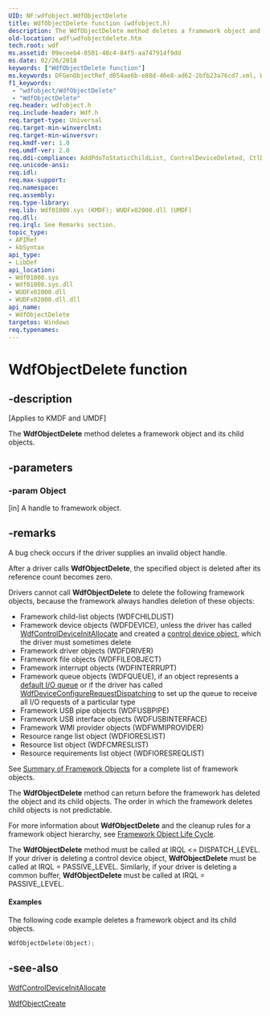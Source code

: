 ```yaml
---
UID: NF:wdfobject.WdfObjectDelete
title: WdfObjectDelete function (wdfobject.h)
description: The WdfObjectDelete method deletes a framework object and its child objects.
old-location: wdf\wdfobjectdelete.htm
tech.root: wdf
ms.assetid: 09eceeb4-8501-48c4-84f5-aa747914f9dd
ms.date: 02/26/2018
keywords: ["WdfObjectDelete function"]
ms.keywords: DFGenObjectRef_d054ae6b-e88d-46e8-ad62-2bfb23a76cd7.xml, WdfObjectDelete, WdfObjectDelete method, kmdf.wdfobjectdelete, wdf.wdfobjectdelete, wdfobject/WdfObjectDelete
f1_keywords:
 - "wdfobject/WdfObjectDelete"
 - "WdfObjectDelete"
req.header: wdfobject.h
req.include-header: Wdf.h
req.target-type: Universal
req.target-min-winverclnt: 
req.target-min-winversvr: 
req.kmdf-ver: 1.0
req.umdf-ver: 2.0
req.ddi-compliance: AddPdoToStaticChildList, ControlDeviceDeleted, CtlDeviceFinishInitDeviceAdd, CtlDeviceFinishInitDrEntry, DriverCreate, InvalidReqAccessLocal, KmdfIrql, KmdfIrql2, MemAfterReqCompletedIntIoctlA, MemAfterReqCompletedIoctlA, MemAfterReqCompletedReadA, MemAfterReqCompletedWriteA, ReqDelete, ReqSendFail
req.unicode-ansi: 
req.idl: 
req.max-support: 
req.namespace: 
req.assembly: 
req.type-library: 
req.lib: Wdf01000.sys (KMDF); WUDFx02000.dll (UMDF)
req.dll: 
req.irql: See Remarks section.
topic_type:
- APIRef
- kbSyntax
api_type:
- LibDef
api_location:
- Wdf01000.sys
- Wdf01000.sys.dll
- WUDFx02000.dll
- WUDFx02000.dll.dll
api_name:
- WdfObjectDelete
targetos: Windows
req.typenames: 
---
```


# WdfObjectDelete function


## -description


<p class="CCE_Message">[Applies to KMDF and UMDF]</p>

The <b>WdfObjectDelete</b> method deletes a framework object and its child objects.


## -parameters




### -param Object 
[in]
A handle to framework object.


## -remarks

A bug check occurs if the driver supplies an invalid object handle.




After a driver calls <b>WdfObjectDelete</b>, the specified object is deleted after its reference count becomes zero.

Drivers cannot call <b>WdfObjectDelete</b> to delete the following framework objects, because the framework always handles deletion of these objects:

<ul>
<li>
Framework child-list objects (WDFCHILDLIST)

</li>
<li>
Framework device objects  (WDFDEVICE), unless the driver has called <a href="https://docs.microsoft.com/windows-hardware/drivers/ddi/wdfcontrol/nf-wdfcontrol-wdfcontroldeviceinitallocate">WdfControlDeviceInitAllocate</a> and created a <a href="https://docs.microsoft.com/windows-hardware/drivers/wdf/using-control-device-objects">control device object</a>, which the driver must sometimes delete

</li>
<li>
Framework driver objects (WDFDRIVER)

</li>
<li>
Framework file objects (WDFFILEOBJECT)

</li>
<li>
Framework interrupt objects (WDFINTERRUPT)

</li>
<li>
Framework queue objects (WDFQUEUE), if an object represents a <a href="https://docs.microsoft.com/windows-hardware/drivers/wdf/creating-i-o-queues">default I/O queue</a> or if the driver has called <a href="https://docs.microsoft.com/windows-hardware/drivers/ddi/wdfdevice/nf-wdfdevice-wdfdeviceconfigurerequestdispatching">WdfDeviceConfigureRequestDispatching</a> to set up the queue to receive all I/O requests of a particular type

</li>
<li>
Framework USB pipe objects (WDFUSBPIPE)

</li>
<li>
Framework USB interface objects (WDFUSBINTERFACE)

</li>
<li>
Framework WMI provider objects (WDFWMIPROVIDER)

</li>
<li>
Resource range list object
(WDFIORESLIST)

</li>
<li>
Resource list object
(WDFCMRESLIST)

</li>
<li>
Resource requirements list object
(WDFIORESREQLIST)

</li>
</ul>
See <a href="https://docs.microsoft.com/windows-hardware/drivers/wdf/summary-of-framework-objects">Summary of Framework Objects</a> for a complete list of framework objects.

The <b>WdfObjectDelete</b> method can return before the framework has deleted the object and its child objects. The order in which the framework deletes child objects is not predictable.

For more information about <b>WdfObjectDelete</b> and the cleanup rules for a framework object hierarchy, see <a href="https://docs.microsoft.com/windows-hardware/drivers/wdf/framework-object-life-cycle">Framework Object Life Cycle</a>.

The <b>WdfObjectDelete</b> method must be called at IRQL <= DISPATCH_LEVEL. If your driver is deleting a control device object, <b>WdfObjectDelete</b> must be called at IRQL = PASSIVE_LEVEL. Similarly, if your driver is deleting a common buffer, <b>WdfObjectDelete</b> must be called at IRQL = PASSIVE_LEVEL.

#### Examples

The following code example deletes a framework object and its child objects.

```cpp
WdfObjectDelete(Object);
```



## -see-also




<a href="https://docs.microsoft.com/windows-hardware/drivers/ddi/wdfcontrol/nf-wdfcontrol-wdfcontroldeviceinitallocate">WdfControlDeviceInitAllocate</a>



<a href="https://docs.microsoft.com/windows-hardware/drivers/ddi/wdfobject/nf-wdfobject-wdfobjectcreate">WdfObjectCreate</a>
 

 

